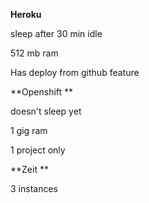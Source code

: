 **Heroku**

sleep after 30 min idle

512 mb ram

Has deploy from github feature



**Openshift**

doesn't sleep yet

1 gig ram

1 project only 



**Zeit**

3 instances

